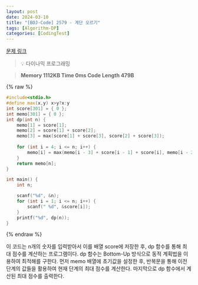 ```yaml
---
layout: post
date: 2024-03-10
title: "[BOJ-Code] 2579 - 계단 오르기"
tags: [Algorithm-DP]
categories: [CodingTest]
---
```


[문제 링크](https://www.acmicpc.net/problem/2579)


> 💡 다이나믹 프로그래밍


> **Memory   1112KB                                   Time   0ms                                Code Length   479B**



{% raw %}
```c++
#include<stdio.h>
#define max(x,y) x>y?x:y
int score[301] = { 0 };
int memo[301] = { 0 };
int dp(int n) {
	memo[1] = score[1];
	memo[2] = score[1] + score[2];
	memo[3] = max(score[1] + score[3], score[2] + score[3]);
	
	for (int i = 4; i <= n; i++) {
		memo[i] = max(memo[i - 3] + score[i - 1] + score[i], memo[i - 2] + score[i]);
	}
	return memo[n];
}

int main() {
	int n;

	scanf("%d", &n);
	for (int i = 1; i <= n; i++) {
		scanf(" %d", &score[i]);
	}
	printf("%d", dp(n));
}
```
{% endraw %}



이 코드는 n개의 숫자를 입력받아서 이를 배열 score에 저장한 후, dp 함수를 통해 최대 점수를 계산하는 프로그램이다. dp 함수는 Bottom-Up 방식으로 동적 계획법을 이용하여 최적해를 구한다. 먼저 memo 배열에 초기값을 설정한 후, 반복문을 통해 이전 단계의 값들을 활용하여 현재 단계의 최대 점수를 계산한다. 마지막으로 dp 함수에서 계산된 최대 점수를 출력한다.

